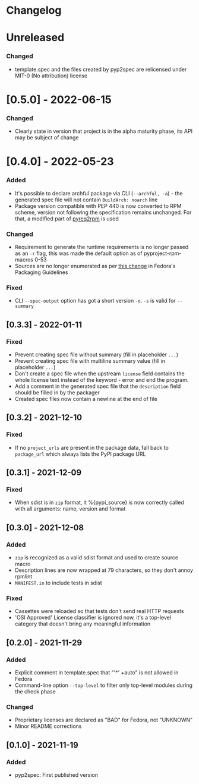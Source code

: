 # Changelog

# Unreleased
### Changed
- template.spec and the files created by pyp2spec are relicensed under MIT-0 (No attribution) license


# [0.5.0] - 2022-06-15
### Changed
- Clearly state in version that project is in the alpha maturity phase,
its API may be subject of change

# [0.4.0] - 2022-05-23
### Added
- It's possible to declare archful package via CLI (`--archful, -a`) -
the generated spec file will not contain `BuildArch: noarch` line
- Package version compatible with PEP 440 is now converted to RPM scheme,
version not following the specification remains unchanged.
For that, a modified part of [pyreq2rpm](https://github.com/gordonmessmer/pyreq2rpm/blob/master/pyreq2rpm/pyreq2rpm.py) is used

### Changed
- Requirement to generate the runtime requirements is no longer passed as an `-r` flag,
this was made the default option as of pyproject-rpm-macros 0-53
- Sources are no longer enumerated as per [this change](https://pagure.io/packaging-committee/pull-request/1157) in Fedora's Packaging Guidelines

### Fixed
- CLI `--spec-output` option has got a short version `-o`. `-s` is valid for `--summary`


## [0.3.3] - 2022-01-11
### Fixed
- Prevent creating spec file without summary (fill in placeholder `...`)
- Prevent creating spec file with multiline summary value (fill in placeholder `...`)
- Don't create a spec file when the upstream `license` field contains the whole license text instead of the keyword - error and end the program.
- Add a comment in the generated spec file that the `description` field should be filled in by the packager
- Created spec files now contain a newline at the end of file


## [0.3.2] - 2021-12-10
### Fixed
- If no `project_urls` are present in the package data, fall back to `package_url`
which always lists the PyPI package URL


## [0.3.1] - 2021-12-09
### Fixed
- When sdist is in `zip` format, it %{pypi_source} is now correctly called with all arguments: name, version and format


## [0.3.0] - 2021-12-08
### Added
- `zip` is recognized as a valid sdist format and used to create source macro
- Description lines are now wrapped at 79 characters, so they don't annoy rpmlint
- `MANIFEST.in` to include tests in sdist

### Fixed
- Cassettes were reloaded so that tests don't send real HTTP requests
- 'OSI Approved' License classifier is ignored now, it's a top-level category
that doesn't bring any meaningful information


## [0.2.0] - 2021-11-29
### Added
- Explicit comment in template.spec that "'*' +auto" is not allowed in Fedora
- Command-line option `--top-level` to filter only top-level modules during the check phase

### Changed
- Proprietary licenses are declared as "BAD" for Fedora, not "UNKNOWN"
- Minor README corrections


## [0.1.0] - 2021-11-19
### Added
- pyp2spec: First published version
